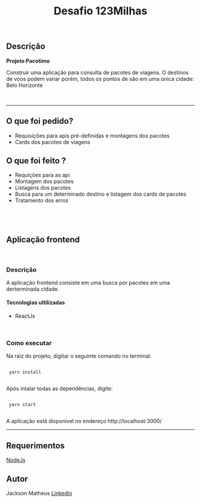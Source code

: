 <h1 align="center">
 Desafio 123Milhas
</h1>

</br>

## Descrição

**Projeto Pacotimo**

<p>

Construir uma aplicação para consulta de pacotes de viagens.
O destinos de voos podem variar porém, todos os pontos de são em uma única cidade: Belo Horizonte

 </p>

</br>

---

## O que foi pedido?

- Requisições para apis pré-definidas e montagens dos pacotes
- Cards dos pacotes de viagens

## O que foi feito ?

- Requições para as api
- Montagem dos pacotes
- Listagens dos pacotes
- Busca para um determinado destino e listagem dos cards de pacotes
- Tratamento dos erros

## </br>

## Aplicação frontend

</br>

### Descrição

A aplicação frontend consiste em uma busca por pacotes em uma derterminada cidade.

#### Tecnologias ultilizadas

- ReactJs

</br>

### Como executar

Na raiz do projeto, digitar o seguinte comando no terminal:

```

 yarn install


```

Após intalar todas as dependências, digite:

```

 yarn start


```

A aplicação está disponível no endereço http://localhost:3000/

---

## Requerimentos

[NodeJs ](https://nodejs.org/en/)

## Autor

Jackson Matheus
[Linkedin](https://www.linkedin.com/in/mmjck/)
